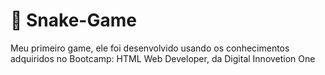 # 🐍 Snake-Game
Meu primeiro game, ele foi desenvolvido usando os conhecimentos adquiridos no Bootcamp: HTML Web Developer, da Digital Innovetion One
